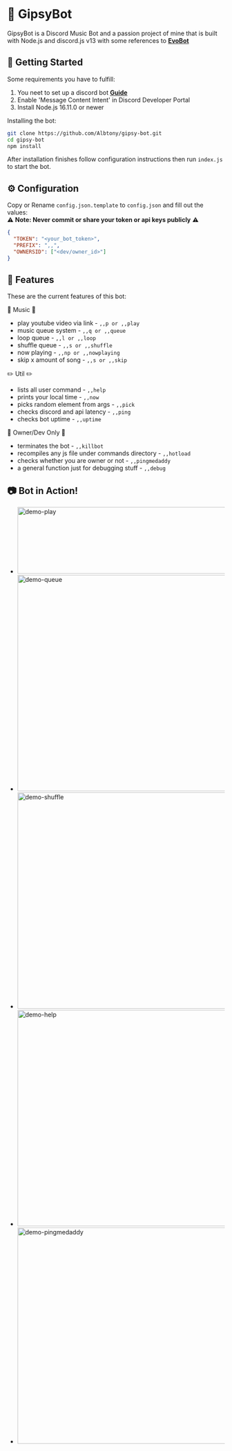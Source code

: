 # 🤖 GipsyBot
GipsyBot is a Discord Music Bot and a passion project of mine that is built with Node.js and discord.js v13 with some references to **[EvoBot](https://github.com/eritislami/evobot)**

## 🚀 Getting Started
Some requirements you have to fulfill:
1. You neet to set up a discord bot **[Guide](https://discordjs.guide/preparations/setting-up-a-bot-application.html#creating-your-bot)**  
2. Enable 'Message Content Intent' in Discord Developer Portal
3. Install Node.js 16.11.0 or newer

Installing the bot:
```sh
git clone https://github.com/Albtony/gipsy-bot.git
cd gipsy-bot
npm install
```
After installation finishes follow configuration instructions then run `index.js` to start the bot.

## ⚙️ Configuration
Copy or Rename `config.json.template` to `config.json` and fill out the values:<br>
⚠️ **Note: Never commit or share your token or api keys publicly** ⚠️
```json
{
  "TOKEN": "<your_bot_token>",
  "PREFIX": ",,",
  "OWNERSID": ["<dev/owner_id>"]
}
```

## 📝 Features
These are the current features of this bot:

🎵 Music 🎵
- play youtube video via link - `,,p or ,,play`
- music queue system - `,,q or ,,queue`
- loop queue - `,,l or ,,loop`
- shuffle queue - `,,s or ,,shuffle`
- now playing - `,,np or ,,nowplaying`
- skip x amount of song - `,,s or ,,skip`

✏️ Util ✏️
- lists all user command - `,,help`
- prints your local time - `,,now`
- picks random element from args - `,,pick`
- checks discord and api latency - `,,ping`
- checks bot uptime - `,,uptime`

👨 Owner/Dev Only 👩
- terminates the bot - `,,killbot`
- recompiles any js file under commands directory - `,,hotload`
- checks whether you are owner or not - `,,pingmedaddy`
- a general function just for debugging stuff - `,,debug`

## 📷 Bot in Action!

<ul>
  <li><img alt="demo-play" src="https://user-images.githubusercontent.com/78489357/194025580-4378aa5d-c8fa-4bcb-be92-6ec142c08372.png" height=154 width=500/>
  <li><img alt="demo-queue" src="https://user-images.githubusercontent.com/78489357/194027059-6a888450-3d78-4687-a320-1da1d1b323d6.png" width=500/>
  <li><img alt="demo-shuffle" src="https://user-images.githubusercontent.com/78489357/194027468-5266fb61-98ba-45b9-90b0-b255eb27efd6.png" width=500/>
  <li><img alt="demo-help" src="https://user-images.githubusercontent.com/78489357/194027918-15a53b12-29ed-4bbe-8251-57e4f9481dc8.png" width=500/>
  <li><img alt="demo-pingmedaddy" src="https://user-images.githubusercontent.com/78489357/194028298-a3ca05c0-e8af-4de7-b3e2-7f24d2e2fb25.png" width=500/>
</ul>

